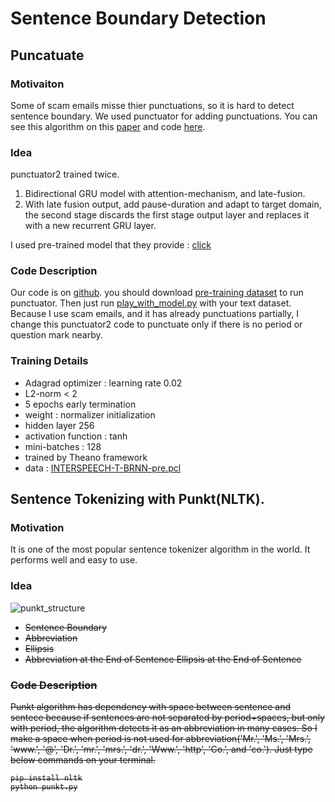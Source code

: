 # Sentence Boundary Detection

## Puncatuate

### Motivaiton

Some of scam emails misse thier punctuations, so it is hard to detect sentence boundary. We used punctuator for adding punctuations. You can see this algorithm on this [paper](http://www.isca-speech.org/archive/Interspeech_2016/pdfs/1517.PDF) and code [here](https://github.com/ottokart/punctuator2).  

### Idea

punctuator2 trained twice.  

1. Bidirectional GRU model with attention-mechanism, and late-fusion.
2. With late fusion output, add pause-duration and adapt to target domain, the second stage discards the first stage output layer and replaces it with a new recurrent GRU layer.

I used pre-trained model that they provide : [click](https://drive.google.com/drive/folders/0B7BsN5f2F1fZQnFsbzJ3TWxxMms)

### Code Description

Our code is on [github](https://github.com/zerobugplz/social-engineering-defense/tree/sentence_boundary_detection/sentence_boundary_detection/punctuator2-1.0). you should download [pre-training dataset](https://drive.google.com/drive/folders/0B7BsN5f2F1fZQnFsbzJ3TWxxMms) to run punctuator. Then just run [play_with_model.py](https://github.com/zerobugplz/social-engineering-defense/blob/sentence_boundary_detection/sentence_boundary_detection/punctuator2-1.0/play_with_model.py) with your text dataset. Because I use scam emails, and it has already punctuations partially, I change this punctuator2 code to punctuate only if there is no period or question mark nearby.  

### Training Details

- Adagrad optimizer : learning rate 0.02
- L2-norm < 2
- 5 epochs early termination
- weight : normalizer initialization
- hidden layer 256
- activation function : tanh
- mini-batches : 128
- trained by Theano framework
- data : [INTERSPEECH-T-BRNN-pre.pcl](https://drive.google.com/drive/folders/0B7BsN5f2F1fZQnFsbzJ3TWxxMms)

## Sentence Tokenizing with Punkt(NLTK).

### Motivation

It is one of the most popular sentence tokenizer algorithm in the world. It performs well and easy to use.

### Idea

![punkt_structure](https://github.com/learnitdeep/social-engineering-defense/blob/master/punkt_structure.png)  

- <S> Sentence Boundary
- <A> Abbreviation
- <E> Ellipsis
- <A><S> Abbreviation at the End of Sentence <E><S> Ellipsis at the End of Sentence

### Code Description

Punkt algorithm has dependency with space between sentence and sentece because if sentences are not separated by period+spaces, but only with period, the algorithm detects it as an abbreviation in many cases. So I make a space when period is not used for abbreviation('Mr.', 'Ms.', 'Mrs.', 'www.', '@', 'Dr.', 'mr.', 'mrs.', 'dr.', 'Www.', 'http', 'Co.', and 'co.'). Just type below commands on your terminal.

```
pip install nltk
python punkt.py
```
